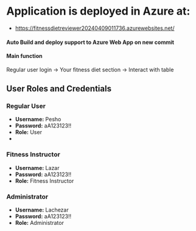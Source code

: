 # Application is deployed in Azure at: 
- https://fitnessdietreviewer20240409011736.azurewebsites.net/

#### Auto Build and deploy support to Azure Web App on new commit
#### Main function
Regular user login -> Your fitness diet section -> Interact with table

## User Roles and Credentials

### Regular User
- **Username:** Pesho
- **Password:** aA123123!!
- **Role:** User
- 
### Fitness Instructor
- **Username:** Lazar
- **Password:** aA123123!!
- **Role:** Fitness Instructor

### Administrator
- **Username:** Lachezar
- **Password:** aA123123!!
- **Role:** Administrator
